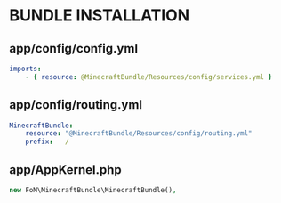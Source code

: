 BUNDLE INSTALLATION
===================


app/config/config.yml
---------------------

``` yaml
imports:
    - { resource: @MinecraftBundle/Resources/config/services.yml }
```

app/config/routing.yml
----------------------

``` yaml
MinecraftBundle:
    resource: "@MinecraftBundle/Resources/config/routing.yml"
    prefix:   /
```

app/AppKernel.php
-----------------

``` php
new FoM\MinecraftBundle\MinecraftBundle(),
```
